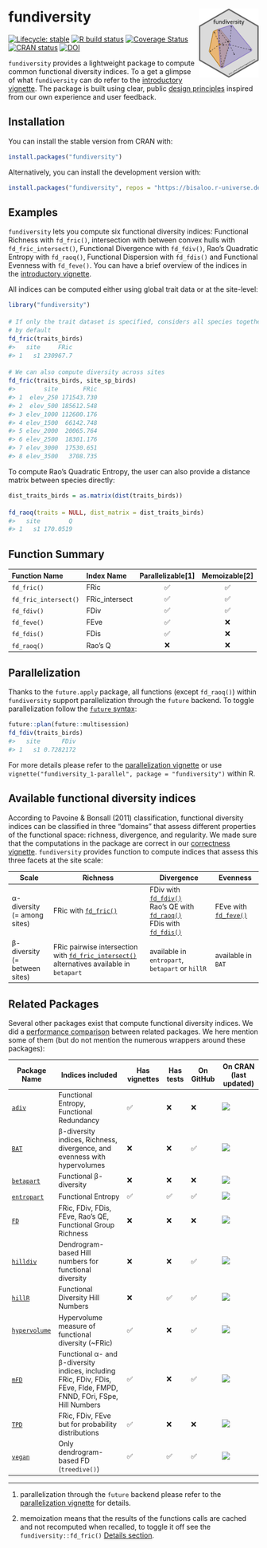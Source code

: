 
<!-- README.md is generated from README.Rmd. Please edit that file -->

# fundiversity <img src="man/figures/logo.png" align="right" alt="fundiversity logo" width="120" />

<!-- badges: start -->

[![Lifecycle:
stable](https://img.shields.io/badge/lifecycle-stable-brightgreen.svg)](https://lifecycle.r-lib.org/articles/stages.html#stable)
[![R build
status](https://github.com/funecology/fundiversity/workflows/R-CMD-check/badge.svg)](https://github.com/funecology/fundiversity/actions)
[![Coverage
Status](https://codecov.io/gh/funecology/fundiversity/branch/main/graph/badge.svg?token=HR4YH118VT)](https://app.codecov.io/gh/funecology/fundiversity)
[![CRAN
status](https://www.r-pkg.org/badges/version-ago/fundiversity)](https://CRAN.R-project.org/package=fundiversity)
[![DOI](https://zenodo.org/badge/300231216.svg)](https://zenodo.org/badge/latestdoi/300231216)
<!-- badges: end -->

`fundiversity` provides a lightweight package to compute common
functional diversity indices. To a get a glimpse of what `fundiversity`
can do refer to the [introductory
vignette](https://funecology.github.io/fundiversity/articles/fundiversity.html).
The package is built using clear, public [design
principles](https://funecology.github.io/fundiversity/articles/fundiversity_4-design-principles.html)
inspired from our own experience and user feedback.

## Installation

You can install the stable version from CRAN with:

``` r
install.packages("fundiversity")
```

Alternatively, you can install the development version with:

``` r
install.packages("fundiversity", repos = "https://bisaloo.r-universe.dev")
```

## Examples

`fundiversity` lets you compute six functional diversity indices:
Functional Richness with `fd_fric()`, intersection with between convex
hulls with `fd_fric_intersect()`, Functional Divergence with
`fd_fdiv()`, Rao’s Quadratic Entropy with `fd_raoq()`, Functional
Dispersion with `fd_fdis()` and Functional Evenness with `fd_feve()`.
You can have a brief overview of the indices in the [introductory
vignette](https://funecology.github.io/fundiversity/articles/fundiversity.html).

All indices can be computed either using global trait data or at the
site-level:

``` r
library("fundiversity")

# If only the trait dataset is specified, considers all species together
# by default
fd_fric(traits_birds)
#>   site     FRic
#> 1   s1 230967.7

# We can also compute diversity across sites
fd_fric(traits_birds, site_sp_birds)
#>        site       FRic
#> 1  elev_250 171543.730
#> 2  elev_500 185612.548
#> 3 elev_1000 112600.176
#> 4 elev_1500  66142.748
#> 5 elev_2000  20065.764
#> 6 elev_2500  18301.176
#> 7 elev_3000  17530.651
#> 8 elev_3500   3708.735
```

To compute Rao’s Quadratic Entropy, the user can also provide a distance
matrix between species directly:

``` r
dist_traits_birds = as.matrix(dist(traits_birds))

fd_raoq(traits = NULL, dist_matrix = dist_traits_birds)
#>   site        Q
#> 1   s1 170.0519
```

## Function Summary

| Function Name         | Index Name      | Parallelizable\[1\] | Memoizable\[2\] |
| :-------------------- | :-------------- | :-----------------: | :-------------: |
| `fd_fric()`           | FRic            |          ✅          |        ✅        |
| `fd_fric_intersect()` | FRic\_intersect |          ✅          |        ✅        |
| `fd_fdiv()`           | FDiv            |          ✅          |        ✅        |
| `fd_feve()`           | FEve            |          ✅          |        ❌        |
| `fd_fdis()`           | FDis            |          ✅          |        ❌        |
| `fd_raoq()`           | Rao’s Q         |          ❌          |        ❌        |

## Parallelization

Thanks to the `future.apply` package, all functions (except `fd_raoq()`)
within `fundiversity` support parallelization through the `future`
backend. To toggle parallelization follow the [`future`
syntax](https://cran.r-project.org/package=future):

``` r
future::plan(future::multisession)
fd_fdiv(traits_birds)
#>   site      FDiv
#> 1   s1 0.7282172
```

For more details please refer to the [parallelization
vignette](https://funecology.github.io/fundiversity/articles/fundiversity_1-parallel.html)
or use `vignette("fundiversity_1-parallel", package = "fundiversity")`
within R.

## Available functional diversity indices

According to Pavoine & Bonsall (2011) classification, functional
diversity indices can be classified in three “domains” that assess
different properties of the functional space: richness, divergence, and
regularity. We made sure that the computations in the package are
correct in our [correctness
vignette](https://funecology.github.io/fundiversity/articles/fundiversity_3-correctness.html).
`fundiversity` provides function to compute indices that assess this
three facets at the site scale:

| Scale                              | Richness                                                                                                                                                                      | Divergence                                                                                                                                                                                                                                                                                  | Evenness                                                                                  |
| ---------------------------------- | ----------------------------------------------------------------------------------------------------------------------------------------------------------------------------- | ------------------------------------------------------------------------------------------------------------------------------------------------------------------------------------------------------------------------------------------------------------------------------------------- | ----------------------------------------------------------------------------------------- |
| α-diversity<br />(= among sites)   | FRic with [`fd_fric()`](https://funecology.github.io/fundiversity/reference/fd_fric.html)                                                                                     | FDiv with [`fd_fdiv()`](https://funecology.github.io/fundiversity/reference/fd_fdiv.html)<br />Rao’s QE with [`fd_raoq()`](https://funecology.github.io/fundiversity/reference/fd_raoq.html)<br />FDis with [`fd_fdis()`](https://funecology.github.io/fundiversity/reference/fd_fdis.html) | FEve with [`fd_feve()`](https://funecology.github.io/fundiversity/reference/fd_feve.html) |
| β-diversity<br />(= between sites) | FRic pairwise intersection with [`fd_fric_intersect()`](https://funecology.github.io/fundiversity/reference/fd_fric_intersect.html)<br />alternatives available in `betapart` | available in `entropart`, `betapart` or `hillR`                                                                                                                                                                                                                                             | available in `BAT`                                                                        |

## Related Packages

Several other packages exist that compute functional diversity indices.
We did a [performance
comparison](https://funecology.github.io/fundiversity/articles/fundiversity_2-performance.html)
between related packages. We here mention some of them (but do not
mention the numerous wrappers around these packages):

| Package Name                                           | Indices included                                                                                                    | Has vignettes | Has tests | On GitHub | On CRAN (last updated)                                     |
| ------------------------------------------------------ | ------------------------------------------------------------------------------------------------------------------- | ------------- | --------- | --------- | ---------------------------------------------------------- |
| [`adiv`](https://github.com/cran/adiv)                 | Functional Entropy, Functional Redundancy                                                                           | ✅             | ❌         | ❌         | ![](https://www.r-pkg.org/badges/last-release/adiv)        |
| [`BAT`](https://github.com/cardosopmb/BAT)             | β-diversity indices, Richness, divergence, and evenness with hypervolumes                                           | ❌             | ❌         | ✅         | ![](https://www.r-pkg.org/badges/last-release/BAT)         |
| [`betapart`](https://github.com/cran/betapart)         | Functional β-diversity                                                                                              | ❌             | ❌         | ❌         | ![](https://www.r-pkg.org/badges/last-release/betapart)    |
| [`entropart`](https://github.com/EricMarcon/entropart) | Functional Entropy                                                                                                  | ✅             | ✅         | ✅         | ![](https://www.r-pkg.org/badges/last-release/entropart)   |
| [`FD`](https://github.com/cran/FD)                     | FRic, FDiv, FDis, FEve, Rao’s QE, Functional Group Richness                                                         | ❌             | ❌         | ❌         | ![](https://www.r-pkg.org/badges/last-release/FD)          |
| [`hilldiv`](https://github.com/anttonalberdi/hilldiv)  | Dendrogram-based Hill numbers for functional diversity                                                              | ❌             | ❌         | ✅         | ![](https://www.r-pkg.org/badges/last-release/hilldiv)     |
| [`hillR`](https://github.com/daijiang/hillR)           | Functional Diversity Hill Numbers                                                                                   | ❌             | ✅         | ✅         | ![](https://www.r-pkg.org/badges/last-release/hillR)       |
| [`hypervolume`](https://github.com/cran/hypervolume)   | Hypervolume measure of functional diversity (\~FRic)                                                                | ✅             | ❌         | ✅         | ![](https://www.r-pkg.org/badges/last-release/hypervolume) |
| [`mFD`](https://github.com/CmlMagneville/mFD)          | Functional α- and β-diversity indices, including FRic, FDiv, FDis, FEve, FIde, FMPD, FNND, FOri, FSpe, Hill Numbers | ✅             | ❌         | ✅         | ![](https://www.r-pkg.org/badges/last-release/mFD)         |
| [`TPD`](https://github.com/cran/TPD)                   | FRic, FDiv, FEve but for probability distributions                                                                  | ✅             | ❌         | ❌         | ![](https://www.r-pkg.org/badges/last-release/TPD)         |
| [`vegan`](https://github.com/vegandevs/vegan)          | Only dendrogram-based FD (`treedive()`)                                                                             | ✅             | ✅         | ✅         | ![](https://www.r-pkg.org/badges/last-release/vegan)       |

-----

1.  parallelization through the `future` backend please refer to the
    [parallelization
    vignette](https://funecology.github.io/fundiversity/articles/fundiversity_1-parallel.html)
    for details.

2.  memoization means that the results of the functions calls are cached
    and not recomputed when recalled, to toggle it off see the
    `fundiversity::fd_fric()` [Details
    section](https://funecology.github.io/fundiversity/reference/fd_fric.html#details).
